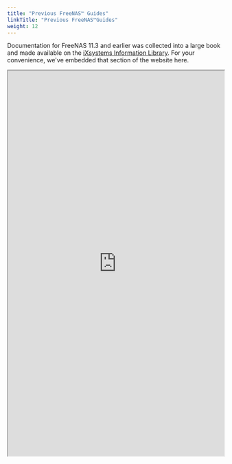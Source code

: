 ```yaml
---
title: "Previous FreeNAS™ Guides"
linkTitle: "Previous FreeNAS™Guides"
weight: 12
---
```


Documentation for FreeNAS 11.3 and earlier was collected into a large book and made available on the [iXsystems Information Library](https://www.ixsystems.com/blog/knowledgebase_category/freenas/).
For your convenience, we've embedded that section of the website here.

<iframe src="https://ixsystems.com/documentation/freenas" width="100%" height="900"></iframe>
